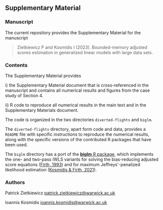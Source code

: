 ## Supplementary Material

### Manuscript

The current repository provides the Supplementary Material for the
manuscript

> Zietkiewicz P and Kosmidis I (2023). Bounded-memory adjusted scores
> estimation in generalized linear models with large data sets.

### Contents

The Supplementary Material provides

i) the Supplementary Material document that is cross-referenced in the
manuscript and contains all numerical results and figures from the
case study of Section 4.

ii) R code to reproduce all numerical results in the main text and in
the Supplementary Materials document.

The code is organized in the two directories `diverted-flights` and
`biglm`.

The `diverted-flights` directory, apart form code and data, provides a
`README` file with specific instructions to reproduce the numerical
results, along with the specific versions of the contributed R
packages that have been used.

The `biglm` directory has a port of the [**biglm** R
package](https://cran.r-project.org/package=biglm), which implements
the one- and two-pass IWLS variants for solving the bias-reducing
adjusted score equations ([Firth,
1993](https://doi.org/10.1093/biomet/80.1.27)) and for maximum
Jeffreys'-penalized likelihood estimation ([Kosmidis & Firth,
2021](https://doi.org/10.1093/biomet/asaa052)).

### Authors

Patrick Zietkiewicz <patrick.zietkiewicz@warwick.ac.uk>

Ioannis Kosmidis <ioannis.kosmidis@warwick.ac.uk>

